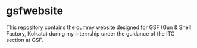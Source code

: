 # gsfwebsite
This repository contains the dummy website designed for GSF (Gun &amp; Shell Factory, Kolkata) during my internship under the guidance of the ITC  section at GSF.
